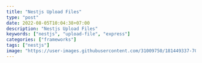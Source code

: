 ```yaml
---
title: "Nestjs Upload Files"
type: "post"
date: 2022-08-05T10:04:38+07:00
description: "Nestjs Upload Files"
keywords: ["nestjs", "upload-file", "express"]
categories: ["frameworks"]
tags: ["nestjs"]
image: "https://user-images.githubusercontent.com/31009750/181449337-70081a76-5a01-4229-805e-39ed0ded6b5b.png"
---
```

